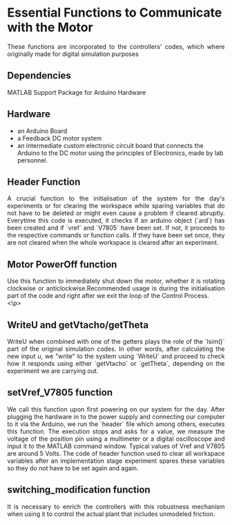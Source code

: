 # Essential Functions to Communicate with the Motor 
<p align=justify> These functions are incorporated to the controllers' codes, which where originally made for digital simulation purposes<br> </p>

## Dependencies
MATLAB Support Package for Arduino Hardware

## Hardware
- an Arduino Board 
- a Feedback DC motor system
- an intermediate custom electronic circuit board that connects the Arduino to the DC motor using the principles of Electronics, made by lab personnel.

## Header Function 
<p align=justify> A crucial function to the initialisation of the system for the day's experiments or for clearing the workspace while sparing variables that do not have to be deleted or might even cause a problem if cleared abruptly. 
Everytime this code is executed, it checks if an arduino object (`ard`) has been created and if `vref` and `V7805` have been set. If not, it proceeds to the respective commands or function calls. If they have been set once, they are not cleared when the whole workspace is cleared after an experiment.<br></p>

## Motor PowerOff function 
<p align=justify>Use this function to immediately shut down the motor, whether it is rotating clockwise or anticlockwise.Recommended usage is during the initialisation part of the code and right after we exit the loop of the Control Process. <br> <\p>

## WriteU and getVtacho/getTheta
<p align=justify> WriteU when combined with one of the getters plays the role of the `lsim()` part of the original simulation codes. In other words, after calculating the new input u, we "write" to the system using `WriteU` and proceed to check how it responds using either `getVtacho` or `getTheta`, depending on the experiment we are carrying out. <br></p>

## setVref_V7805 function
<p align = justify> We call this function upon first powering on our system for the day. After plugging the hardware in to the power supply and connecting our computer to it via the Arduino, we run the `header` file which among others, executes this function. The execution stops and asks for a value, we measure the voltage of the position pin using a multimeter or a digital oscilloscope and input it to the MATLAB command window.
Typical values of Vref and V7805 are around 5 Volts. The code of header function used to clear all workspace variables after an implementation stage experiment spares these variables so they do not have to be set again and again. <br> </p>

## switching_modification function 
<p align = justify> It is necessary to enrich the controllers with this robustness mechanism when using it to control the actual plant that includes unmodeled friction. <br> </p>